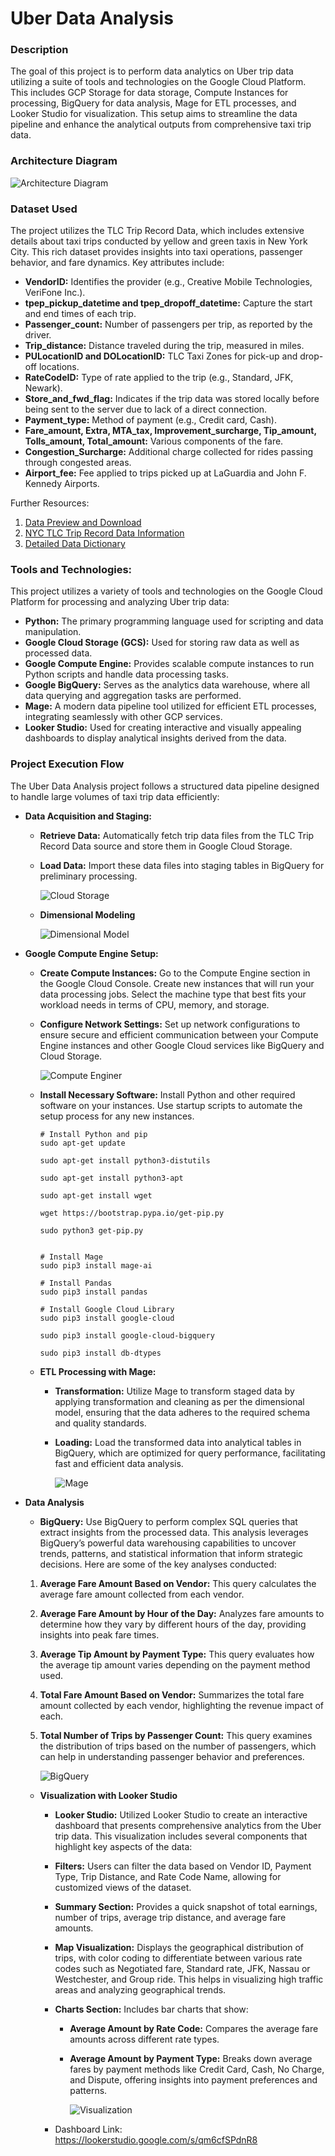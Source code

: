# Uber Data Analysis

### Description

The goal of this project is to perform data analytics on Uber trip data utilizing a suite of tools and technologies on the Google Cloud Platform. This includes GCP Storage for data storage, Compute Instances for processing, BigQuery for data analysis, Mage for ETL processes, and Looker Studio for visualization. This setup aims to streamline the data pipeline and enhance the analytical outputs from comprehensive taxi trip data.

### Architecture Diagram

  ![Architecture Diagram](https://github.com/shantanup7/Uber-Data-Analysis/blob/main/architecture.jpg)

### Dataset Used

The project utilizes the TLC Trip Record Data, which includes extensive details about taxi trips conducted by yellow and green taxis in New York City. This rich dataset provides insights into taxi operations, passenger behavior, and fare dynamics. Key attributes include:

- **VendorID:** Identifies the provider (e.g., Creative Mobile Technologies, VeriFone Inc.).
- **tpep_pickup_datetime and tpep_dropoff_datetime:** Capture the start and end times of each trip.
- **Passenger_count:** Number of passengers per trip, as reported by the driver.
- **Trip_distance:** Distance traveled during the trip, measured in miles.
- **PULocationID and DOLocationID:** TLC Taxi Zones for pick-up and drop-off locations.
- **RateCodeID:** Type of rate applied to the trip (e.g., Standard, JFK, Newark).
- **Store_and_fwd_flag:** Indicates if the trip data was stored locally before being sent to the server due to lack of a direct connection.
- **Payment_type:** Method of payment (e.g., Credit card, Cash).
- **Fare_amount, Extra, MTA_tax, Improvement_surcharge, Tip_amount, Tolls_amount, Total_amount:** Various components of the fare.
- **Congestion_Surcharge:** Additional charge collected for rides passing through congested areas.
- **Airport_fee:** Fee applied to trips picked up at LaGuardia and John F. Kennedy Airports.

Further Resources:

  1. [Data Preview and Download](https://github.com/shantanup7/Uber-Data-Analysis/blob/main/data/uber_data.csv)
  2. [NYC TLC Trip Record Data Information](https://www.nyc.gov/site/tlc/about/tlc-trip-record-data.page)
  3. [Detailed Data Dictionary](https://www.nyc.gov/assets/tlc/downloads/pdf/data_dictionary_trip_records_yellow.pdf)

### Tools and Technologies:

This project utilizes a variety of tools and technologies on the Google Cloud Platform for processing and analyzing Uber trip data:

- **Python:** The primary programming language used for scripting and data manipulation.
- **Google Cloud Storage (GCS):** Used for storing raw data as well as processed data.
- **Google Compute Engine:** Provides scalable compute instances to run Python scripts and handle data processing tasks.
- **Google BigQuery:** Serves as the analytics data warehouse, where all data querying and aggregation tasks are performed.
- **Mage:** A modern data pipeline tool utilized for efficient ETL processes, integrating seamlessly with other GCP services.
- **Looker Studio:** Used for creating interactive and visually appealing dashboards to display analytical insights derived from the data.

### Project Execution Flow
The Uber Data Analysis project follows a structured data pipeline designed to handle large volumes of taxi trip data efficiently:

- **Data Acquisition and Staging:**

  - **Retrieve Data:** Automatically fetch trip data files from the TLC Trip Record Data source and store them in Google Cloud Storage.
  - **Load Data:** Import these data files into staging tables in BigQuery for preliminary processing.
  
    ![Cloud Storage](https://github.com/shantanup7/Uber-Data-Analysis/blob/main/Images/Cloud%20Storage.jpg)

  - **Dimensional Modeling**

    ![Dimensional Model](https://github.com/shantanup7/Uber-Data-Analysis/blob/main/Images/Dimensional%20Model.jpg)

- **Google Compute Engine Setup:**

  - **Create Compute Instances:** Go to the Compute Engine section in the Google Cloud Console. Create new instances that will run your data processing jobs. Select the machine type that best fits your workload needs in terms of CPU, memory, and storage.
  
  - **Configure Network Settings:** Set up network configurations to ensure secure and efficient communication between your Compute Engine instances and other Google Cloud services like BigQuery and Cloud Storage.

    ![Compute Enginer](https://github.com/shantanup7/Uber-Data-Analysis/blob/main/Images/Compute%20Engine.jpg)
  
  - **Install Necessary Software:** Install Python and other required software on your instances. Use startup scripts to automate the setup process for any new instances.

    ```
    # Install Python and pip 
    sudo apt-get update
    
    sudo apt-get install python3-distutils
    
    sudo apt-get install python3-apt
    
    sudo apt-get install wget
    
    wget https://bootstrap.pypa.io/get-pip.py
    
    sudo python3 get-pip.py
    
    
    # Install Mage
    sudo pip3 install mage-ai
    
    # Install Pandas
    sudo pip3 install pandas
    
    # Install Google Cloud Library
    sudo pip3 install google-cloud
    
    sudo pip3 install google-cloud-bigquery
    
    sudo pip3 install db-dtypes
    ```

  - **ETL Processing with Mage:**

    - **Transformation:** Utilize Mage to transform staged data by applying transformation and cleaning as per the dimensional model, ensuring that the data adheres to the required schema and quality standards.

    - **Loading:** Load the transformed data into analytical tables in BigQuery, which are optimized for query performance, facilitating fast and efficient data analysis.

      ![Mage](https://github.com/shantanup7/Uber-Data-Analysis/blob/main/Mage/Mage%20Snapshot.jpg)

- **Data Analysis**

  - **BigQuery:** Use BigQuery to perform complex SQL queries that extract insights from the processed data. This analysis leverages BigQuery’s powerful data warehousing capabilities to uncover trends, patterns, and statistical information that inform strategic decisions. Here are some of the key analyses conducted:

  1. **Average Fare Amount Based on Vendor:** This query calculates the average fare amount collected from each vendor.
   
  2. **Average Fare Amount by Hour of the Day:** Analyzes fare amounts to determine how they vary by different hours of the day, providing insights into peak fare times.
   
  3. **Average Tip Amount by Payment Type:** This query evaluates how the average tip amount varies depending on the payment method used.
   
  4. **Total Fare Amount Based on Vendor:** Summarizes the total fare amount collected by each vendor, highlighting the revenue impact of each.
   
  5. **Total Number of Trips by Passenger Count:** This query examines the distribution of trips based on the number of passengers, which can help in understanding passenger behavior and preferences.

      ![BigQuery](https://github.com/shantanup7/Uber-Data-Analysis/blob/main/Images/Big%20Query.jpg)

  - **Visualization with Looker Studio**
    - **Looker Studio:** Utilized Looker Studio to create an interactive dashboard that presents comprehensive analytics from the Uber trip data. This visualization includes several components that highlight key aspects of the data:

    - **Filters:** Users can filter the data based on Vendor ID, Payment Type, Trip Distance, and Rate Code Name, allowing for customized views of the dataset.
    
    - **Summary Section:** Provides a quick snapshot of total earnings, number of trips, average trip distance, and average fare amounts.
    
    - **Map Visualization:** Displays the geographical distribution of trips, with color coding to differentiate between various rate codes such as Negotiated fare, Standard rate, JFK, Nassau or Westchester, and Group ride. This helps in visualizing high traffic areas and analyzing geographical trends.
    
    - **Charts Section:** Includes bar charts that show:
      - **Average Amount by Rate Code:** Compares the average fare amounts across different rate types.
      - **Average Amount by Payment Type:** Breaks down average fares by payment methods like Credit Card, Cash, No Charge, and Dispute, offering insights into payment preferences and patterns.
     
        ![Visualization](https://github.com/shantanup7/Uber-Data-Analysis/blob/main/Images/Uber_Dashboard.jpg)

    - Dashboard Link: https://lookerstudio.google.com/s/qm6cfSPdnR8
